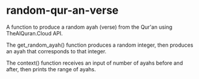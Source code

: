 # random-qur-an-verse
A function to produce a random ayah (verse) from the Qur'an using TheAlQuran.Cloud API.

The get_random_ayah() function produces a random integer, then produces an ayah that corresponds to that integer.

The context() function receives an input of number of ayahs before and after, then prints the range of ayahs.
